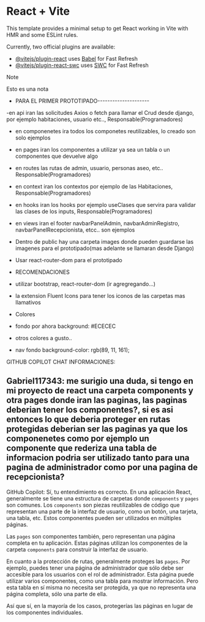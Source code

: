 # React + Vite

This template provides a minimal setup to get React working in Vite with HMR and some ESLint rules.

Currently, two official plugins are available:

- [@vitejs/plugin-react](https://github.com/vitejs/vite-plugin-react/blob/main/packages/plugin-react/README.md) uses [Babel](https://babeljs.io/) for Fast Refresh
- [@vitejs/plugin-react-swc](https://github.com/vitejs/vite-plugin-react-swc) uses [SWC](https://swc.rs/) for Fast Refresh

> [!NOTE]
> Esto es una nota
- PARA EL PRIMER PROTOTIPADO---------------------

-en api iran las solicitudes Axios o fetch para llamar el Crud desde django, por ejemplo habitaciones, usuario etc.., Responsable(Programadores)

- en componenetes ira todos los componetes reutilizables, lo creado son solo ejemplos 
- en pages iran los componentes a utilizar ya sea un tabla o un componentes que devuelve algo
- en routes las rutas de admin, usuario, personas aseo, etc.. Responsable(Programadores)
- en context iran los contextos por ejemplo de las Habitaciones, Responsable(Programadores)

- en hooks iran los hooks por ejemplo useClases que servira para validar las clases de los inputs, Responsable(Programadores)
- en views iran el footer navbarPanelAdmin, navbarAdminRegistro, navbarPanelRecepcionista, etcc.. son ejemplos
- Dentro de public hay una carpeta images donde pueden guardarse las imagenes para el prototipado(mas adelante se llamaran desde Django)

- Usar react-router-dom para el prototipado

- RECOMENDACIONES
- utilizar bootstrap, react-router-dom (ir agregregando...)
- la extension Fluent Icons para tener los iconos de las carpetas mas llamativos

- Colores
- fondo por ahora background: #ECECEC
- otros colores a gusto..
- nav fondo  background-color: rgb(89, 11, 161);



GITHUB COPILOT CHAT INFORMACIONES:

Gabriel117343: me surigio una duda, si tengo en mi proyecto de react una carpeta components y otra pages donde iran las paginas, las paginas deberian tener los componentes?, si es asi entonces lo que deberia proteger en rutas protegidas deberian ser las paginas ya que los componenetes como por ejemplo un componente que rederiza una tabla de informacion podria ser utilizado tanto para una pagina de administrador como por una pagina de recepcionista?
----------------------------------------
GitHub Copilot: Sí, tu entendimiento es correcto. En una aplicación React, generalmente se tiene una estructura de carpetas donde `components` y `pages` son comunes. 
Los `components` son piezas reutilizables de código que representan una parte de la interfaz de usuario, como un botón, una tarjeta, una tabla, etc. Estos componentes pueden ser utilizados en múltiples páginas.

Las `pages` son componentes también, pero representan una página completa en tu aplicación. Estas páginas utilizan los componentes de la carpeta `components` para construir la interfaz de usuario.

En cuanto a la protección de rutas, generalmente proteges las `pages`. Por ejemplo, puedes tener una página de administrador que sólo debe ser accesible para los usuarios con el rol de administrador. Esta página puede utilizar varios componentes, como una tabla para mostrar información. Pero esta tabla en sí misma no necesita ser protegida, ya que no representa una página completa, sólo una parte de ella.

Así que sí, en la mayoría de los casos, protegerías las páginas en lugar de los componentes individuales.
